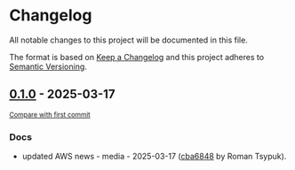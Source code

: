 # Changelog

All notable changes to this project will be documented in this file.

The format is based on [Keep a Changelog](http://keepachangelog.com/en/1.0.0/)
and this project adheres to [Semantic Versioning](http://semver.org/spec/v2.0.0.html).

<!-- insertion marker -->
## [0.1.0](https://github.com/tsypuk/aws-news/releases/tag/ver-2025-03-170.1.0) - 2025-03-17

<small>[Compare with first commit](https://github.com/tsypuk/aws-news/compare/634fbf00884c33136e55f96f99596949f241c764...ver-2025-03-17)</small>

### Docs

- updated AWS news - media - 2025-03-17 ([cba6848](https://github.com/tsypuk/aws-news/commit/cba6848e2a432936a844d5c9a8e88151274f1517) by Roman Tsypuk).

